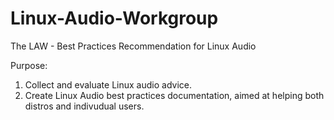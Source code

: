 # Linux-Audio-Workgroup

The LAW - Best Practices Recommendation for Linux Audio

Purpose:

1. Collect and evaluate Linux audio advice.
2. Create Linux Audio best practices documentation, aimed at helping both distros and indivudual users.
